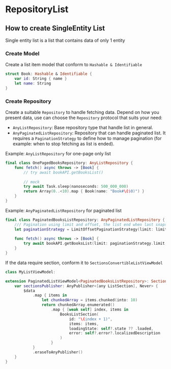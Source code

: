 # RepositoryList

## How to create SingleEntity List

Single entity list is a list that contains data of only 1 entity

### Create Model

Create a list item model that conform to `Hashable & Identifiable`

```swift
struct Book: Hashable & Identifiable {
    var id: String { name }
    let name: String
}
```

### Create Repository

Create a suitable `Repository` to handle fetching data. Depend on how you present data, use can choose the `Repository` protocol that suits your need:
- `AnyListRepository`: Base repository type that handle list in general.
- `AnyPaginatedListRepository`: Repository that can handle paginated list. It requires a `PaginationStrategy` to define how to manage pagination (for example: when to stop fetching as list is ended).

Example: `AnyListRepository` for one-page only list

```swift
final class OnePagedBooksRepository: AnyListRepository {
    func fetch() async throws -> [Book] {
        // try await bookAPI.getBooksList()
        
        // mock
        try await Task.sleep(nanoseconds: 500_000_000)
        return Array(0..<10).map { Book(name: "Book#\($0)") }
    }
}
```

Example: `AnyPaginatedListRepository` for paginated list

```swift
final class PaginatedBooksListRepository: AnyPaginatedListRepository {
    /// Pagination using limit and offset, the list end when last snapshot.count < limit
    let paginationStrategy = LimitOffsetPaginationStrategy(limit: limit)
    
    func fetch() async throws -> [Book] {
        try await bookAPI.getBooksList(limit: paginationStrategy.limit, offset: paginationStrategy.offset)
    }
}
```

If the data require section, conform it to `SectionsConvertibleListViewModel`

```swift
class MyListViewModel: 

extension PaginatedListViewModel<PaginatedBooksListRepository>: SectionsConvertibleListViewModel {
    var sectionsPublisher: AnyPublisher<[any ListSection], Never> {
        $data
            .map { items in
                let chunkedArray = items.chunked(into: 10)
                return chunkedArray.enumerated()
                    .map { [weak self] index, items in
                        BooksListSection(
                            id: "\(index + 1)",
                            items: items,
                            loadingState: self?.state ?? .loaded,
                            error: self?.error?.localizedDescription
                        )
                    }
            }
            .eraseToAnyPublisher()
    }
}
```
